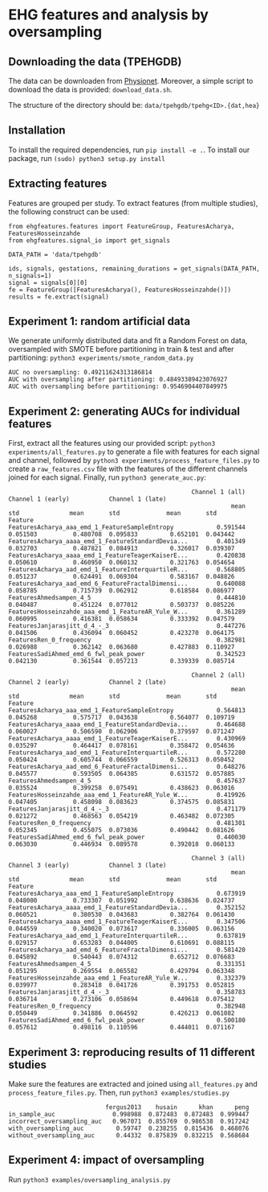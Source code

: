# EHG features and analysis by oversampling


## Downloading the data (TPEHGDB)

The data can be downloaden from [Physionet](https://physionet.org/content/tpehgdb/1.0.1/). Moreover, a simple script to download the data is provided: `download_data.sh`.

The structure of the directory should be: `data/tpehgdb/tpehg<ID>.{dat,hea}`

## Installation

To install the required dependencies, run `pip install -e .`. To install our package, run `(sudo) python3 setup.py install`

## Extracting features

Features are grouped per study. To extract features (from multiple studies), the following construct can be used:

```python3
from ehgfeatures.features import FeatureGroup, FeaturesAcharya, FeaturesHosseinzahde
from ehgfeatures.signal_io import get_signals

DATA_PATH = 'data/tpehgdb'

ids, signals, gestations, remaining_durations = get_signals(DATA_PATH, n_signals=1)
signal = signals[0][0]
fe = FeatureGroup([FeaturesAcharya(), FeaturesHosseinzahde()])
results = fe.extract(signal)
```

## Experiment 1: random artificial data

We generate uniformly distributed data and fit a Random Forest on data, oversampled with SMOTE before partitioning in train & test and after partitioning: `python3 experiments/smote_random_data.py` 

```
AUC no oversampling: 0.49211624313186814
AUC with oversampling after partitioning: 0.48493389423076927
AUC with oversampling before partitioning: 0.9546904407849975
```

## Experiment 2: generating AUCs for individual features

First, extract all the features using our provided script: `python3 experiments/all_features.py` to generate a file with features for each signal and channel, followed by `python3 experiments/process_feature_files.py` to create a `raw_features.csv` file with the features of the different channels joined for each signal. Finally, run `python3 generate_auc.py`:

```
                                                   Channel 1 (all)           Channel 1 (early)           Channel 1 (late)          
                                                              mean       std              mean       std             mean       std
Feature                                                                                                                            
FeaturesAcharya_aaa_emd_1_FeatureSampleEntropy            0.591544  0.051503          0.480708  0.095833         0.652101  0.043442
FeaturesAcharya_aaaa_emd_1_FeatureStandardDevia...        0.401349  0.032703          0.487821  0.084913         0.326017  0.039307
FeaturesAcharya_aaaa_emd_1_FeatureTeagerKaiserE...        0.420838  0.050610          0.460950  0.060132         0.321763  0.054654
FeaturesAcharya_aad_emd_1_FeatureInterquartileR...        0.568805  0.051237          0.624491  0.069304         0.583167  0.048826
FeaturesAcharya_aad_emd_6_FeatureFractalDimensi...        0.640088  0.058785          0.715739  0.062912         0.618584  0.086977
FeaturesAhmedsampen_4_5                                   0.444810  0.040487          0.451224  0.077012         0.503737  0.085226
FeaturesHosseinzahde_aaa_emd_1_FeatureAR_Yule_W...        0.361289  0.060995          0.416381  0.058634         0.333392  0.047579
FeaturesJanjarasjitt_d_4_-_3                              0.447276  0.041506          0.436094  0.060452         0.423270  0.064175
FeaturesRen_0_frequency                                   0.382981  0.026988          0.362142  0.063680         0.427883  0.110927
FeaturesSadiAhmed_emd_6_fwl_peak_power                    0.342523  0.042130          0.361544  0.057213         0.339339  0.085714

                                                   Channel 2 (all)           Channel 2 (early)           Channel 2 (late)          
                                                              mean       std              mean       std             mean       std
Feature                                                                                                                            
FeaturesAcharya_aaa_emd_1_FeatureSampleEntropy            0.564813  0.045268          0.575717  0.043638         0.564077  0.109719
FeaturesAcharya_aaaa_emd_1_FeatureStandardDevia...        0.464688  0.060027          0.506590  0.062906         0.379597  0.071247
FeaturesAcharya_aaaa_emd_1_FeatureTeagerKaiserE...        0.430969  0.035297          0.464417  0.078161         0.358472  0.054636
FeaturesAcharya_aad_emd_1_FeatureInterquartileR...        0.572280  0.050424          0.605744  0.066559         0.526313  0.050452
FeaturesAcharya_aad_emd_6_FeatureFractalDimensi...        0.648276  0.045577          0.593505  0.064385         0.631572  0.057885
FeaturesAhmedsampen_4_5                                   0.457637  0.035524          0.399258  0.075491         0.438623  0.063016
FeaturesHosseinzahde_aaa_emd_1_FeatureAR_Yule_W...        0.419926  0.047405          0.458098  0.083623         0.374575  0.085831
FeaturesJanjarasjitt_d_4_-_3                              0.471179  0.021272          0.468563  0.054219         0.463482  0.072305
FeaturesRen_0_frequency                                   0.481301  0.052345          0.455075  0.073036         0.490442  0.081626
FeaturesSadiAhmed_emd_6_fwl_peak_power                    0.440030  0.063030          0.446934  0.089578         0.392018  0.060133

                                                   Channel 3 (all)           Channel 3 (early)           Channel 3 (late)          
                                                              mean       std              mean       std             mean       std
Feature                                                                                                                            
FeaturesAcharya_aaa_emd_1_FeatureSampleEntropy            0.673919  0.048000          0.733307  0.051992         0.638636  0.024737
FeaturesAcharya_aaaa_emd_1_FeatureStandardDevia...        0.352152  0.060521          0.380530  0.043683         0.382764  0.061430
FeaturesAcharya_aaaa_emd_1_FeatureTeagerKaiserE...        0.347506  0.044559          0.340020  0.073617         0.336005  0.063156
FeaturesAcharya_aad_emd_1_FeatureInterquartileR...        0.637819  0.029157          0.653283  0.044005         0.610691  0.088115
FeaturesAcharya_aad_emd_6_FeatureFractalDimensi...        0.581420  0.045892          0.540443  0.074312         0.652712  0.076683
FeaturesAhmedsampen_4_5                                   0.331351  0.051295          0.269554  0.065582         0.429794  0.063348
FeaturesHosseinzahde_aaa_emd_1_FeatureAR_Yule_W...        0.332379  0.039977          0.283418  0.041726         0.391753  0.052815
FeaturesJanjarasjitt_d_4_-_3                              0.358783  0.036714          0.273106  0.058694         0.449618  0.075412
FeaturesRen_0_frequency                                   0.382948  0.050449          0.341886  0.064592         0.426213  0.061082
FeaturesSadiAhmed_emd_6_fwl_peak_power                    0.500180  0.057612          0.498116  0.110596         0.444011  0.071167
```

## Experiment 3: reproducing results of 11 different studies

Make sure the features are extracted and joined using `all_features.py` and `process_feature_files.py`. Then, run `python3 examples/studies.py`

```
                           fergus2013    husain      khan      peng
in_sample_auc                0.998988  0.872483  0.872483  0.999447
incorrect_oversampling_auc   0.967071  0.855769  0.986538  0.917242
with_oversampling_auc         0.59747  0.238255  0.815436  0.468076
without_oversampling_auc      0.44332  0.875839  0.832215  0.568684
```

## Experiment 4: impact of oversampling

Run `python3 examples/oversampling_analysis.py`
